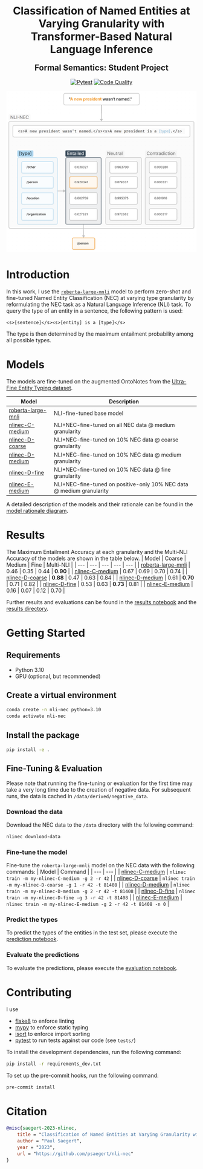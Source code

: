 <h1 align="center" style="margin-top: 0px;">Classification of Named Entities at Varying Granularity with Transformer-Based Natural Language Inference</h1>
<h2 align="center" style="margin-top: 0px;">Formal Semantics: Student Project</h2>

<div align="center">

[![Pytest](https://github.com/psaegert/nli-nec/actions/workflows/pytest.yml/badge.svg)](https://github.com/psaegert/nli-nec/actions/workflows/pytest.yml)
[![Code Quality](https://github.com/psaegert/nli-nec/actions/workflows/pre-commit.yml/badge.svg)](https://github.com/psaegert/nli-nec/actions/workflows/pre-commit.yml)

</div>

![Visual Abstract](images/visual_abstract.png)

# Introduction
In this work, I use the [`roberta-large-mnli`](https://huggingface.co/roberta-large-mnli) model to perform zero-shot and fine-tuned Named Entity Classification (NEC) at varying type granularity by reformulating the NEC task as a Natural Language Inference (NLI) task. To query the type of an entity in a sentence, the following pattern is used:

```
<s>[sentence]</s><s>[entity] is a [type]</s>
```

The type is then determined by the maximum entailment probability among all possible types.

# Models
The models are fine-tuned on the augmented OntoNotes from the [Ultra-Fine Entity Typing dataset](https://www.cs.utexas.edu/~eunsol/html_pages/open_entity.html).

| Model | Description |
| --- | --- |
| [roberta-large-mnli](https://huggingface.co/roberta-large-mnli) | NLI-fine-tuned base model |
| [nlinec-C-medium](https://huggingface.co/psaegert/nlinec-C-medium) | NLI+NEC-fine-tuned on all NEC data @ medium granularity |
| [nlinec-D-coarse](https://huggingface.co/psaegert/nlinec-D-coarse) | NLI+NEC-fine-tuned on 10% NEC data @ coarse granularity |
| [nlinec-D-medium](https://huggingface.co/psaegert/nlinec-D-medium) | NLI+NEC-fine-tuned on 10% NEC data @ medium granularity |
| [nlinec-D-fine](https://huggingface.co/psaegert/nlinec-D-fine) | NLI+NEC-fine-tuned on 10% NEC data @ fine granularity |
| [nlinec-E-medium](https://huggingface.co/psaegert/nlinec-E-medium) | NLI+NEC-fine-tuned on positive-only 10% NEC data @ medium granularity |

A detailed description of the models and their rationale can be found in the [model rationale diagram](docs/assets/model-tree-rationale.png).

# Results
The Maximum Entailment Accuracy at each granularity and the Multi-NLI Accuracy of the models are shown in the table below.
| Model | Coarse | Medium | Fine | Multi-NLI |
| --- | --- | --- | --- | --- |
| [roberta-large-mnli](https://huggingface.co/roberta-large-mnli) | 0.46 | 0.35 | 0.44 | **0.90** |
| [nlinec-C-medium](https://huggingface.co/psaegert/nlinec-C-medium) | 0.67 | 0.69 | 0.70 | 0.74 |
| [nlinec-D-coarse](https://huggingface.co/psaegert/nlinec-D-coarse) | **0.88** | 0.47 | 0.63 | 0.84 |
| [nlinec-D-medium](https://huggingface.co/psaegert/nlinec-D-medium) | 0.61 | **0.70** | 0.71 | 0.82 |
| [nlinec-D-fine](https://huggingface.co/psaegert/nlinec-D-fine) | 0.53 | 0.63 | **0.73** | 0.81 |
| [nlinec-E-medium](https://huggingface.co/psaegert/nlinec-E-medium) | 0.16 | 0.07 | 0.12 | 0.70 |

Further results and evaluations can be found in the [results notebook](notebooks/results.ipynb) and the [results directory](results).


# Getting Started

## Requirements
- Python 3.10
- GPU (optional, but recommended)

## Create a virtual environment
```bash
conda create -n nli-nec python=3.10
conda activate nli-nec
```

## Install the package
```bash
pip install -e .
```

## Fine-Tuning & Evaluation
Please note that running the fine-tuning or evaluation for the first time may take a very long time due to the creation of negative data.
For subsequent runs, the data is cached in `/data/derived/negative_data`.

### Download the data
Download the NEC data to the `/data` directory with the following command:
```bash
nlinec download-data
```

### Fine-tune the model
Fine-tune the `roberta-large-mnli` model on the NEC data with the following commands:
| Model | Command |
| --- | --- |
| [nlinec-C-medium](https://huggingface.co/psaegert/nlinec-C-medium) | `nlinec train -m my-nlinec-C-medium -g 2 -r 42` |
| [nlinec-D-coarse](https://huggingface.co/psaegert/nlinec-D-coarse) | `nlinec train -m my-nlinec-D-coarse -g 1 -r 42 -t 81408` |
| [nlinec-D-medium](https://huggingface.co/psaegert/nlinec-D-medium) | `nlinec train -m my-nlinec-D-medium -g 2 -r 42 -t 81408` |
| [nlinec-D-fine](https://huggingface.co/psaegert/nlinec-D-fine) | `nlinec train -m my-nlinec-D-fine -g 3 -r 42 -t 81408` |
| [nlinec-E-medium](https://huggingface.co/psaegert/nlinec-E-medium) | `nlinec train -m my-nlinec-E-medium -g 2 -r 42 -t 81408 -n 0` |

### Predict the types
To predict the types of the entities in the test set, please execute the [prediction notebook](notebooks/predict.ipynb).

### Evaluate the predictions
To evaluate the predictions, please execute the [evaluation notebook](notebooks/evaluate.ipynb).

# Contributing
I use
- [flake8](https://pypi.org/project/flake8/) to enforce linting
- [mypy](https://pypi.org/project/mypy/) to enforce static typing
- [isort](https://pypi.org/project/isort/) to enforce import sorting
- [pytest](https://pypi.org/project/pytest/) to run tests against our code (see `tests/`)

To install the development dependencies, run the following command:
```bash
pip install -r requirements_dev.txt
```

To set up the pre-commit hooks, run the following command:
```bash
pre-commit install
```

# Citation
```bibtex
@misc{saegert-2023-nlinec,
    title = "Classification of Named Entities at Varying Granularity with Transformer-Based Natural Language Inference",
    author = "Paul Saegert",
    year = "2023",
    url = "https://github.com/psaegert/nli-nec"
}
```